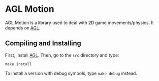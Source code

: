 # AGL Motion

AGL Motion is a library used to deal with 2D game movements/physics. It depends
on [AGL](http://github.com/yds12/agl).

## Compiling and Installing

First, install [AGL](http://github.com/yds12/agl). Then, go to the `src` directory and type:

```
make install
```

To install a version with debug symbols, type `make debug` instead.
